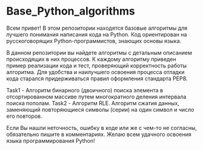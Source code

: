 # Base_Python_algorithms
Всем привет! В этом репозитории находятся базовые алгоритмы для лучшего понимания написания кода на Python.
Код ориентирован на русскоговорящих Python-программистов, знающих основы языка.

В данном репозитории вы найдете алгоритмы с детальным описанием происходящих в них процессов.
К каждому алгоритму приведен пример реализации кода и тест, проверяющий корректность работы алгоритма.
Для удобства и наилучшего освоения процесса отладки кода старался придерживаться правил оформления стандарта PEP8.

Task1 - Алгоритм бинарного (двоичного) поиска элемента в отсортированном массиве путем многократного деления интервала поиска пополам.
Task2 - Алгоритм RLE. Алгоритм сжатия данных, заменяющий повторяющиеся символы (серии) на один символ и число его повторов.

Если Вы нашли неточность, ошибку в коде или же с чем-то не согласны, обязательно пишите в комментариях.
Желаю всем удачного освоения языка программирования Python!
